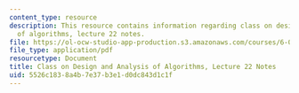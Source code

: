 ```yaml
---
content_type: resource
description: This resource contains information regarding class on design and analysis
  of algorithms, lecture 22 notes.
file: https://ol-ocw-studio-app-production.s3.amazonaws.com/courses/6-046j-design-and-analysis-of-algorithms-spring-2015/5526c1838a4b7e37b3e1d0dc843d1c1f_MIT6_046JS15_lec22.pdf
file_type: application/pdf
resourcetype: Document
title: Class on Design and Analysis of Algorithms, Lecture 22 Notes
uid: 5526c183-8a4b-7e37-b3e1-d0dc843d1c1f
---
```

